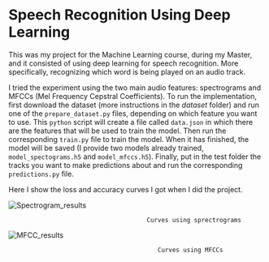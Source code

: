 # Speech Recognition Using Deep Learning
This was my project for the Machine Learning course, during my Master, and it consisted of using deep learning for speech recognition. More specifically, recognizing which word is being played on an audio track.

I tried the experiment using the two main audio features: spectrograms and MFCCs (Mel Frequency Cepstral Coefficients). To run the implementation, first download the dataset (more instructions in the _dataset_ folder) and run one of the ``prepare_dataset.py`` files, depending on which feature you want to use. This ``python`` script will create a file called ``data.json`` in which there are the features that will be used to train the model. Then run the corresponding ``train.py`` file to train the model. When it has finished, the model will be saved (I provide two models already trained, ``model_spectograms.h5`` and ``model_mfccs.h5``). Finally, put in the test folder the tracks you want to make predictions about and run the corresponding ``predictions.py`` file.

Here I show the loss and accuracy curves I got when I did the project.

![Spectrogram_results](https://user-images.githubusercontent.com/71872419/156835006-6f6df845-3709-42d3-aa5c-99839120599c.jpg)

                                          Curves using sprectrograms

![MFCC_results](https://user-images.githubusercontent.com/71872419/156835068-6cf679e6-b684-4a08-91ed-36bea6d2d1d2.jpg)

                                             Curves using MFCCs
